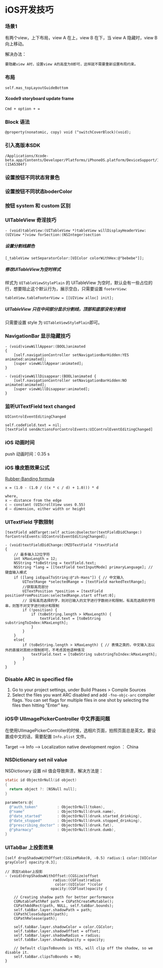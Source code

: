 # iOS开发技巧

### 场景1

有两个view，上下布局，view A 在上，view B 在下，当 view A 隐藏时，view B 向上移动。

解决办法：

```
要隐藏view A时，设置view A的高度为0即可，这样就不需要重新设置布局约束。
```

### 布局

	self.mas_topLayoutGuideBottom
	
#### Xcode9 storyboard update frame

	Cmd + option + =

### Block 语法

	@property(nonatomic, copy) void (^switchCoverBlock)(void);

### 引入高版本SDK

	/Applications/Xcode-beta.app/Contents/Developer/Platforms/iPhoneOS.platform/DeviceSupport/11.0 (15A5304f)

### 设置按钮不同状态背景色

### 设置按钮不同状态boderColor

### 按钮 system 和 custom 区别

### UITableView 奇淫技巧

	- (void)tableView:(UITableView *)tableView willDisplayHeaderView:(UIView *)view forSection:(NSInteger)section

##### 设置分割线颜色

	[_tableView setSeparatorColor:[UIColor colorWithHex:@"bebebe"]];

##### 修改UITableView为空时样式

样式为 `UITableViewStylePlain` 的 UITableView 为空时，默认会有一些占位的行，想要阻止这个默认行为，展示空白，只需要设置 `footerView`:

	tableView.tableFooterView = [[UIView alloc] init];
	
##### UITableView 只在中间部分显示分割线，顶部和底部没有分割线

只需要设置 style 为 `UITableViewStylePlain`即可。
	
### NavigationBar 显示隐藏技巧

	- (void)viewWillAppear:(BOOL)animated
	{
	    [self.navigationController setNavigationBarHidden:YES animated:animated];
	    [super viewWillAppear:animated];
	}
	
	- (void)viewWillDisappear:(BOOL)animated {
	    [self.navigationController setNavigationBarHidden:NO animated:animated];
	    [super viewWillDisappear:animated];
	}
	
### 监听UITextField text changed

	UIControlEventEditingChanged
	
	self.codeField.text = nil;
	[textField sendActionsForControlEvents:UIControlEventEditingChanged]
	
### iOS 动画时间

push 动画时间：0.35 s

### iOS 橡皮筋效果公式

[Rubber-Banding formula](https://twitter.com/chpwn/status/285540192096497664)

	x = (1.0 - (1.0 / ((x * c / d) + 1.0))) * d
	
	where,
	x – distance from the edge
	c – constant (UIScrollView uses 0.55)
	d – dimension, either width or height

### UITextField 字数限制

```
[textField addTarget:self action:@selector(textFieldDidChange:) forControlEvents:UIControlEventEditingChanged];

- (void)textFieldDidChange:(MZDTextField *)textField
{
    // 最多输入12位字符
    int kMaxLength = 12;
    NSString *toBeString = textField.text;
    NSString *lang = [[textField textInputMode] primaryLanguage]; // 键盘输入模式
    if ([lang isEqualToString:@"zh-Hans"]) { // 中文输入
        UITextRange *selectedRange = [textField markedTextRange];
        //获取高亮部分
        UITextPosition *position = [textField positionFromPosition:selectedRange.start offset:0];
        // 没有高亮选择的字，则对已输入的文字进行字数统计和限制，有高亮选择的字符串，则暂不对文字进行统计和限制
        if (!position) {
            if (toBeString.length > kMaxLength) {
                textField.text = [toBeString substringToIndex:kMaxLength];
            }
        }
    }
    else{
        if (toBeString.length > kMaxLength) { // 表情之类的，中文输入法以外的直接对其统计限制即可，不考虑其他语种情况
            textField.text = [toBeString substringToIndex:kMaxLength];
        }
    }
}
```

### Disable ARC in specified file

1. Go to your project settings, under Build Phases > Compile Sources
2. Select the files you want ARC disabled and add `-fno-objc-arc` compiler flags. You can set flags for multiple files in one shot by selecting the files then hitting "Enter" key.


### iOS中 UIImagePickerController 中文界面问题

在使用UIImagePickerController的时候，选相片页面，拍照页面总是英文。要设置成中文的话，需要配置 `Info.plist` 文件。

 Target --> Info --> Localization native development region ： China
 
 
### NSDictionary set nil value

NSDictionary 设置 nil 值会导致奔溃，解决方法是：

```objective-c
static id ObjectOrNull(id object)
{
  return object ?: [NSNull null];
}
	
parameters:@{
  @"auth_token"         : ObjectOrNull(token),
  @"name"               : ObjectOrNull(drunk.name),
  @"date_started"       : ObjectOrNull(drunk.started_drinking),
  @"date_stopped"       : ObjectOrNull(drunk.stopped_drinking),
  @"prescribing_doctor" : ObjectOrNull(drunk.fat),
  @"pharmacy"           : ObjectOrNull(drunk.dumb),
}
```

### UITabBar 上投影效果

```
[self dropShadowWithOffset:CGSizeMake(0, -0.5) radius:1 color:[UIColor grayColor] opacity:0.3];

// 添加tabbar上投影
- (void)dropShadowWithOffset:(CGSize)offset
                      radius:(CGFloat)radius
                       color:(UIColor *)color
                     opacity:(CGFloat)opacity {
    
    // Creating shadow path for better performance
    CGMutablePathRef path = CGPathCreateMutable();
    CGPathAddRect(path, NULL, self.tabBar.bounds);
    self.tabBar.layer.shadowPath = path;
    CGPathCloseSubpath(path);
    CGPathRelease(path);
    
    self.tabBar.layer.shadowColor = color.CGColor;
    self.tabBar.layer.shadowOffset = offset;
    self.tabBar.layer.shadowRadius = radius;
    self.tabBar.layer.shadowOpacity = opacity;
    
    // Default clipsToBounds is YES, will clip off the shadow, so we disable it.
    self.tabBar.clipsToBounds = NO;
}
```